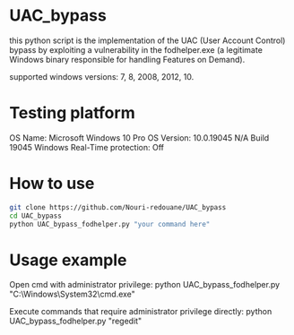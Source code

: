 # UAC_bypass
this python script is the implementation of the UAC (User Account Control) bypass by exploiting a vulnerability in the fodhelper.exe (a legitimate Windows binary responsible for handling Features on Demand).

supported windows versions: 7, 8, 2008, 2012, 10.

# Testing platform 
OS Name: Microsoft Windows 10 Pro
OS Version: 10.0.19045 N/A Build 19045
Windows Real-Time protection: Off

# How to use

```bash
git clone https://github.com/Nouri-redouane/UAC_bypass
cd UAC_bypass
python UAC_bypass_fodhelper.py "your command here"
```

# Usage example
Open cmd with administrator privilege:
python UAC_bypass_fodhelper.py "C:\Windows\System32\cmd.exe"

Execute commands that require administrator privilege directly:
python UAC_bypass_fodhelper.py "regedit"

